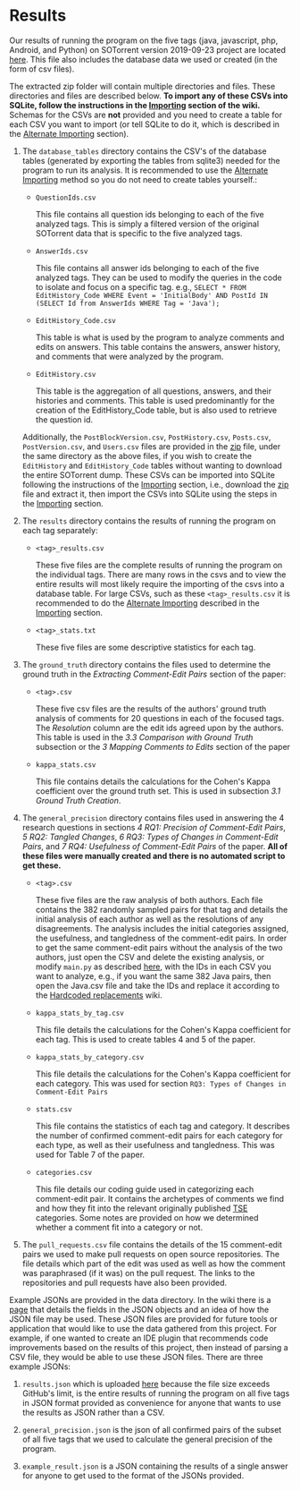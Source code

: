 # Results

Our results of running the program on the five tags (java, javascript, php, Android, and Python) on SOTorrent version 2019-09-23 project are located [here](https://drive.google.com/file/d/1ro1N1PuxlHeE_GI7-gRPiIleRKb1Dg7D/view?usp=sharing). This file also includes the database data we used or created (in the form of csv files).

The extracted zip folder will contain multiple directories and files. These directories and files are described below.
**To import any of these CSVs into SQLite, follow the instructions in the [Importing](https://github.com/ualberta-smr/SOCommentEditsMapping/blob/master/doc/sql_importing.md) section of the wiki.** Schemas for the CSVs are **not** provided and you need to create a table for each CSV you want to import (or tell SQLite to do it, which is described in the [Alternate Importing](https://github.com/ualberta-smr/SOCommentEditsMapping/blob/master/doc/sql_importing.md#alternate-importing) section).

1. The `database_tables` directory contains the CSV's of the database tables (generated by exporting the tables from sqlite3) needed for the program to run its analysis. It is recommended to use the [Alternate Importing](https://github.com/ualberta-smr/SOCommentEditsMapping/blob/master/doc/sql_importing.md#alternate-importing) method so you do not need to create tables yourself.:

    * `QuestionIds.csv`
        
        This file contains all question ids belonging to each of the five analyzed tags. This is simply a filtered version of the original SOTorrent data that is specific to the five analyzed tags.

    * `AnswerIds.csv`
        
        This file contains all answer ids belonging to each of the five analyzed tags. They can be used to modify the queries in the code to isolate and focus on a specific tag. e.g., `SELECT * FROM EditHistory_Code WHERE Event = 'InitialBody' AND PostId IN (SELECT Id from AnswerIds WHERE Tag = 'Java');`

    * `EditHistory_Code.csv`

        This table is what is used by the program to analyze comments and edits on answers. This table contains the answers, answer history, and comments that were analyzed by the program.

    * `EditHistory.csv`

        This table is the aggregation of all questions, answers, and their histories and comments. This table is used predominantly for the creation of the EditHistory_Code table, but is also used to retrieve the question id.
    
    Additionally, the `PostBlockVersion.csv`, `PostHistory.csv`, `Posts.csv`, `PostVersion.csv`, and `Users.csv` files are provided in the [zip](https://drive.google.com/file/d/1ro1N1PuxlHeE_GI7-gRPiIleRKb1Dg7D/view?usp=sharing) file, under the same directory as the above files, if you wish to create the `EditHistory` and `EditHistory_Code` tables without wanting to download the entire SOTorrent dump. These CSVs can be imported into SQLite following the instructions of the [Importing](https://github.com/ualberta-smr/SOCommentEditsMapping/blob/master/doc/sql_importing.md) section, i.e., download the [zip](https://drive.google.com/file/d/1ro1N1PuxlHeE_GI7-gRPiIleRKb1Dg7D/view?usp=sharing) file and extract it, then import the CSVs into SQLite using the steps in the [Importing](https://github.com/ualberta-smr/SOCommentEditsMapping/blob/master/doc/sql_importing.md) section.

2. The `results` directory contains the results of running the program on each tag separately:

    * `<tag>_results.csv`

        These five files are the complete results of running the program on the individual tags. There are many rows in the csvs and to view the entire results will most likely require the importing of the csvs into a database table. For large CSVs, such as these `<tag>_results.csv` it is recommended to do the [Alternate Importing](https://github.com/ualberta-smr/SOCommentEditsMapping/blob/master/doc/sql_importing.md#alternate-importing) described in the [Importing](https://github.com/ualberta-smr/SOCommentEditsMapping/blob/master/doc/sql_importing.md#alternate-importing) section. 
       
    * `<tag>_stats.txt`
    
        These five files are some descriptive statistics for each tag.

3. The `ground_truth` directory contains the files used to determine the ground truth in the *Extracting Comment-Edit Pairs* section of the paper: 

    * `<tag>.csv`

        These five csv files are the results of the authors' ground truth analysis of comments for 20 questions in each of the focused tags. The *Resolution* column are the edit ids agreed upon by the authors. This table is used in the *3.3 Comparison with Ground Truth* subsection or the *3 Mapping Comments to Edits* section of the paper
        
    * `kappa_stats.csv`
    
        This file contains details the calculations for the Cohen's Kappa coefficient over the ground truth set. This is used in subsection *3.1 Ground Truth Creation*.

4. The `general_precision` directory contains files used in answering the 4 research questions in sections *4 RQ1: Precision of Comment-Edit Pairs*, *5 RQ2: Tangled Changes*, *6 RQ3: Types of Changes in Comment-Edit Pairs*, and *7 RQ4: Usefulness of Comment-Edit Pairs* of the paper. **All of these files were manually created and there is no automated script to get these.**

    * `<tag>.csv`
    
        These five files are the raw analysis of both authors. Each file contains the 382 randomly sampled pairs for that tag and details the initial analysis of each author as well as the resolutions of any disagreements. The analysis includes the initial categories assigned, the usefulness, and tangledness of the comment-edit pairs. In order to get the same comment-edit pairs without the analysis of the two authors, just open the CSV and delete the existing analysis, or modify `main.py` as described [here](https://github.com/ualberta-smr/SOCommentEditsMapping/blob/master/doc/hardcoded_replacements.md), with the IDs in each CSV you want to analyze, e.g., if you want the same 382 Java pairs, then open the Java.csv file and take the IDs and replace it according to the [Hardcoded replacements](https://github.com/ualberta-smr/SOCommentEditsMapping/blob/master/doc/hardcoded_replacements.md) wiki.

    * `kappa_stats_by_tag.csv` 

        This file details the calculations for the Cohen's Kappa coefficient for each tag. This is used to create tables 4 and 5 of the paper.
        
    * `kappa_stats_by_category.csv` 

        This file details the calculations for the Cohen's Kappa coefficient for each category. This was used for section `RQ3: Types of Changes in Comment-Edit Pairs`

    * `stats.csv` 

        This file contains the statistics of each tag and category. It describes the number of confirmed comment-edit pairs for each category for each type, as well as their usefulness and tangledness. This was used for Table 7 of the paper.
        
    * `categories.csv` 

        This file details our coding guide used in categorizing each comment-edit pair. It contains the archetypes of comments we find and how they fit into the relevant originally published [TSE](https://petertsehsun.github.io/papers/so_comment_empirical_tse2020.pdf) categories. Some notes are provided on how we determined whether a comment fit into a category or not.
        
5. The `pull_requests.csv` file contains the details of the 15 comment-edit pairs we used to make pull requests on open source repositories. The file details which part of the edit was used as well as how the comment was paraphrased (if it was) on the pull request. The links to the repositories and pull requests have also been provided.

Example JSONs are provided in the data directory. In the wiki there is a [page](https://github.com/ualberta-smr/SOCommentEditsMapping/blob/master/doc/json_packaging.md) that details the fields in the JSON objects and an idea of how the JSON file may be used. These JSON files are provided for future tools or application that would like to use the data gathered from this project. For example, if one wanted to create an IDE plugin that recommends code improvements based on the results of this project, then instead of parsing a CSV file, they would be able to use these JSON files. There are three example JSONs:

1. `results.json` which is uploaded [here](https://drive.google.com/file/d/17idi6dZA2CbHR39tVib7b3oWgQIC0f2Z/view?usp=sharing) because the file size exceeds GitHub's limit, is the entire results of running the program on all five tags in JSON format provided as convenience for anyone that wants to use the results as JSON rather than a CSV.

2. `general_precision.json` is the json of all confirmed pairs of the subset of all five tags that we used to calculate the general precision of the program.

3. `example_result.json` is a JSON containing the results of a single answer for anyone to get used to the format of the JSONs provided.